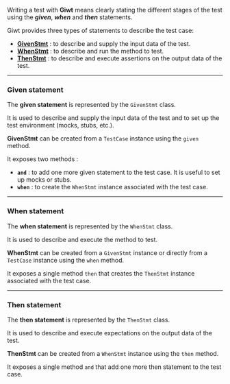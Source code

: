 
Writing a test with **Giwt** means clearly stating the different stages of the test using the _**given**_, _**when**_ and **_then_** statements.

Giwt provides three types of statements to describe the test case:

 - [**GivenStmt**](./statements.md/#given-statement) : to describe and supply the input data of the test.
  - [**WhenStmt**](./statements.md/#when-statement) : to describe and run the method to test.
  - [**ThenStmt**](./statements.md/#then-statement) : to describe and execute assertions on the output data of the test.

----
### **Given statement**
    
The **given statement** is represented by the `GivenStmt` class.

It is used to describe and supply the input data of the test and to set up the test environment (mocks, stubs, etc.).

**GivenStmt** can be created from a `TestCase` instance using the `given` method.

It exposes two methods :

   - **`and`** : to add one more given statement to the test case. It is useful to set up mocks or stubs.
   - **`when`** : to create the `WhenStmt` instance associated with the test case.

----
### **When statement**

The **when statement** is represented by the `WhenStmt` class.

It is used to describe and execute the method to test.

**WhenStmt** can be created from a `GivenStmt` instance or directly from a `TestCase` instance using the `when` method.

It exposes a single method `then` that creates the `ThenStmt` instance associated with the test case.

----
### **Then statement**

The **then statement** is represented by the `ThenStmt` class.

It is used to describe and execute expectations on the output data of the test.

**ThenStmt** can be created from a `WhenStmt` instance using the `then` method.

It exposes a single method `and` that add one more then statement to the test case.